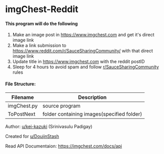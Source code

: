 # imgChest-Reddit

#### This program will do the following
1. Make an image post in https://www.imgchest.com and get it's direct image link
2. Make a link submission to https://www.reddit.com/r/SauceSharingCommunity/ with that direct image link
3. Update title in https://www.imgchest.com with the reddit postID
4. Sleep for 4 hours to avoid spam and follow [r/SauceSharingCommunity](https://www.reddit.com/r/SauceSharingCommunity/) rules

#### File Structure:
Filename      | Description
------------- | -------------
imgChest.py   | source program
ToPostNext    | folder containing images(specified folder)

Author: [u/kei-kazuki](https://www.reddit.com/user/kei-kazuki) (Srinivasulu Padigay)

Created for [u/DoujinStash](https://www.reddit.com/user/DoujinStash)

Read API Documentaion: https://imgchest.com/docs/api
